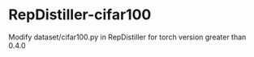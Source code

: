 # RepDistiller-cifar100
Modify dataset/cifar100.py in RepDistiller for torch version greater than 0.4.0
